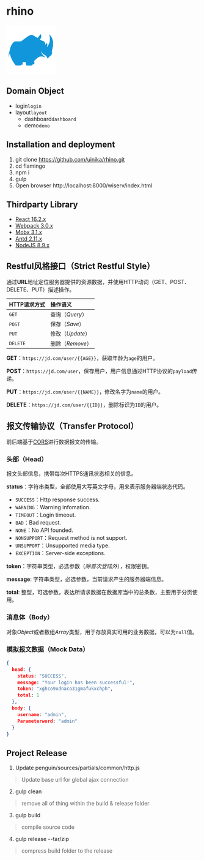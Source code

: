 # rhino

![](sources/assets/rhino.png)

## Domain Object
* login`login`
* layout`layout`
  * dashboard`dashboard`
  * demo`demo`

## Installation and deployment
1. git clone https://github.com/uinika/rhino.git
2. cd flamingo
3. npm i
4. gulp
5. Open browser http://localhost:8000/wiserv/index.html

## Thirdparty Library
* [React 16.2.x](https://facebook.github.io/react/s)
* [Webpack 3.0.x](https://webpack.js.org/)
* [Mobx 3.1.x](https://mobx.js.org/)
* [Antd 2.11.x](https://ant.design/)
* [NodeJS 8.9.x](https://nodejs.org/)

## Restful风格接口（Strict Restful Style）

通过**URL**地址定位服务器提供的资源数据，并使用HTTP动词（GET、POST、DELETE、PUT）描述操作。

| HTTP请求方式 | 操作语义 |
|:-----|:-----|
| `GET` | 查询（_Query_） |
| `POST`  | 保存（_Save_） |
| `PUT` | 修改（_Update_） |
| `DELETE` | 删除（_Remove_） |

**GET**：`https://jd.com/user/{{AGE}}`，获取年龄为`age`的用户。

**POST**：`https://jd.com/user`，保存用户，用户信息通过HTTP协议的`payload`传递。

**PUT**：`https://jd.com/user/{{NAME}}`，修改名字为`name`的用户。

**DELETE**：`https://jd.com/user/{{ID}}`，删除标识为`ID`的用户。

## 报文传输协议（Transfer Protocol）

前后端基于[CORS](https://developer.mozilla.org/en-US/docs/Web/HTTP/CORS)进行数据报文的传输。

### 头部（Head）

报文头部信息，携带每次HTTPS通讯状态相关的信息。

**status**：字符串类型，全部使用大写英文字母，用来表示服务器端状态代码。

* `SUCCESS`：Http response success.
* `WARNING`：Warning infomation.
* `TIMEOUT`：Login timeout.
* `BAD`：Bad request.
* `NONE`：No API founded.
* `NONSUPPORT`：Request method is not support.
* `UNSUPPORT`：Unsupported media type.
* `EXCEPTION`：Server-side exceptions.

**token**：字符串类型，必选参数（_除首次登陆外_），权限密钥。

**message**: 字符串类型，必选参数，当前请求产生的服务器端信息。

**total**: 整型，可选参数，表达所请求数据在数据库当中的总条数，主要用于分页使用。

### 消息体（Body）

对象*Object*或者数组*Array*类型，用于存放真实可用的业务数据，可以为`null`值。

### 模拟报文数据（Mock Data）

```json
{
  head: {
    status: "SUCCESS",
    message: "Your login has been successful!",
    token: "xghco9xdnaco31gmafukxchph",
    total: 1
  },
  body: {
    username: "admin",
    Parameterword: "admin"
  }
}
```

## Project Release

1. Update penguin/sources/partials/common/http.js

> Update base url for global ajax connection

2. gulp clean

> remove all of thing within the build & release folder

3. gulp build

> compile source code

4. gulp release --tar/zip

> compress build folder to the release
